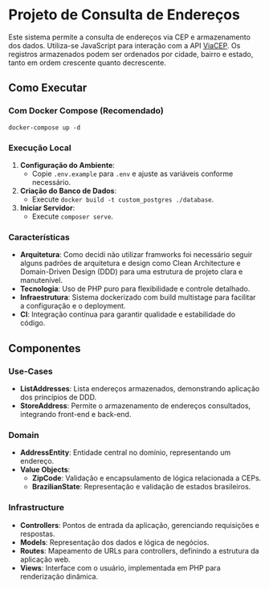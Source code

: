 # Projeto de Consulta de Endereços


Este sistema permite a consulta de endereços via CEP e armazenamento dos dados. Utiliza-se JavaScript para interação com a API [ViaCEP](https://viacep.com.br/). Os registros armazenados podem ser ordenados por cidade, bairro e estado, tanto em ordem crescente quanto decrescente.

## Como Executar

### Com Docker Compose (Recomendado)

```shell
docker-compose up -d
``````

### Execução Local
1. **Configuração do Ambiente**:
   - Copie `.env.example` para `.env` e ajuste as variáveis conforme necessário.
2. **Criação do Banco de Dados**:
   - Execute `docker build -t custom_postgres ./database`.
3. **Iniciar Servidor**:
   - Execute `composer serve`.

### Características
- **Arquitetura**: Como decidi não utilizar framworks foi necessário seguir alguns padrões de arquitetura e design como
Clean Architecture e Domain-Driven Design (DDD) para uma estrutura de projeto clara e manutenível.
- **Tecnologia**: Uso de PHP puro para flexibilidade e controle detalhado.
- **Infraestrutura**: Sistema dockerizado com build multistage para facilitar a configuração e o deployment.
- **CI**: Integração contínua para garantir qualidade e estabilidade do código.

## Componentes

### Use-Cases
- **ListAddresses**: Lista endereços armazenados, demonstrando aplicação dos princípios de DDD.
- **StoreAddress**: Permite o armazenamento de endereços consultados, integrando front-end e back-end.

### Domain
- **AddressEntity**: Entidade central no domínio, representando um endereço.
- **Value Objects**:
  - **ZipCode**: Validação e encapsulamento de lógica relacionada a CEPs.
  - **BrazilianState**: Representação e validação de estados brasileiros.

### Infrastructure
- **Controllers**: Pontos de entrada da aplicação, gerenciando requisições e respostas.
- **Models**: Representação dos dados e lógica de negócios.
- **Routes**: Mapeamento de URLs para controllers, definindo a estrutura da aplicação web.
- **Views**: Interface com o usuário, implementada em PHP para renderização dinâmica.
